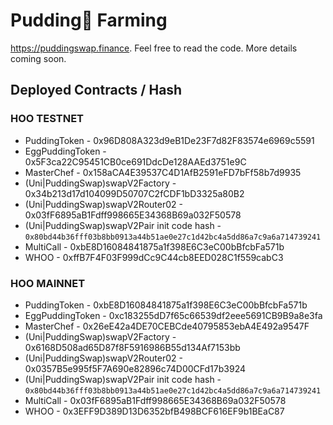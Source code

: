 # Pudding🍮 Farming 

https://puddingswap.finance. Feel free to read the code. More details coming soon.

## Deployed Contracts / Hash

### HOO TESTNET

- PuddingToken - 0x96D808A323d9eB1De23F7d82F83574e6969c5591
- EggPuddingToken - 0x5F3ca22C95451CB0ce691DdcDe128AAEd3751e9C
- MasterChef - 0x158aCA4E39537C4D1AfB2591eFD7bFf58b7d9935
- (Uni|PuddingSwap)swapV2Factory - 0x34b213d17d104099D50707C2fCDF1bD3325a80B2
- (Uni|PuddingSwap)swapV2Router02 - 0x03fF6895aB1Fdff998665E34368B69a032F50578
- (Uni|PuddingSwap)swapV2Pair init code hash - `0x80bd44b36fff03b8bb0913a44b51ae0e27c1d42bc4a5dd86a7c9a6a714739241`
- MultiCall - 0xbE8D16084841875a1f398E6C3eC00bBfcbFa571b
- WHOO - 0xffB7F4F03F999dCc9C44cb8EED028C1f559cabC3

### HOO MAINNET

- PuddingToken - 0xbE8D16084841875a1f398E6C3eC00bBfcbFa571b
- EggPuddingToken - 0xc183255dD7f65c66539df2eee5691CB9B9a8e3fa
- MasterChef - 0x26eE42a4DE70CEBCde40795853ebA4E492a9547F
- (Uni|PuddingSwap)swapV2Factory - 0x6168D508ad65D87f8F5916986B55d134Af7153bb
- (Uni|PuddingSwap)swapV2Router02 - 0x0357B5e995f5F7A690e82896c74D00CFd17b3924
- (Uni|PuddingSwap)swapV2Pair init code hash - `0x80bd44b36fff03b8bb0913a44b51ae0e27c1d42bc4a5dd86a7c9a6a714739241`
- MultiCall - 0x03fF6895aB1Fdff998665E34368B69a032F50578
- WHOO - 0x3EFF9D389D13D6352bfB498BCF616EF9b1BEaC87

